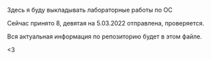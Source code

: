 Здесь я буду выкладывать лабораторные работы по ОС

Сейчас принято 8, девятая на 5.03.2022 отправлена, проверяется.

Вся актуальная информация по репозиторию будет в этом файле.

<3